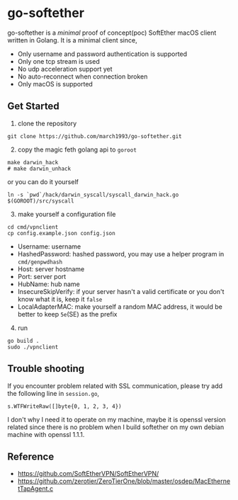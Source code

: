 # go-softether
go-softether is a *minimal* proof of concept(poc) SoftEther macOS client written in Golang. It is a minimal client since,
* Only username and password authentication is supported
* Only one tcp stream is used
* No udp acceleration support yet
* No auto-reconnect when connection broken
* Only macOS is supported

## Get Started
1. clone the repository
```shell
git clone https://github.com/march1993/go-softether.git
```

2. copy the magic feth golang api to `goroot`
```shell
make darwin_hack
# make darwin_unhack
```
or you can do it yourself
```shell
ln -s `pwd`/hack/darwin_syscall/syscall_darwin_hack.go $(GOROOT)/src/syscall
```

3. make yourself a configuration file
```shell
cd cmd/vpnclient
cp config.example.json config.json
```
* Username: username
* HashedPassword: hashed password, you may use a helper program in `cmd/genpwdhash`
* Host: server hostname
* Port: server port
* HubName: hub name
* InsecureSkipVerify: if your server hasn't a valid certificate or you don't know what it is, keep it `false`
* LocalAdapterMAC: make yourself a random MAC address, it would be better to keep `5e`(SE) as the prefix

4. run
```shell
go build .
sudo ./vpnclient
```

## Trouble shooting
If you encounter problem related with SSL communication, please try add the following line in `session.go`,
```golang
s.WTFWriteRaw([]byte{0, 1, 2, 3, 4})
```
I don't why I need it to operate on my machine, maybe it is openssl version related since there is no problem when I build softether on my own debian machine with openssl 1.1.1.

## Reference
* https://github.com/SoftEtherVPN/SoftEtherVPN/
* https://github.com/zerotier/ZeroTierOne/blob/master/osdep/MacEthernetTapAgent.c
